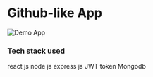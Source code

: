 # Github-like App 

![Demo App](https://i.ibb.co/xfpddW2/Screenshot-22.png)





### Tech stack used 

react js
node js
express js
JWT token
Mongodb



